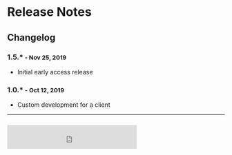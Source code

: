 # Release Notes 
## Changelog

### 1.5.* <small>- Nov 25, 2019 </small>

* Initial early access release

### 1.0.* <small>- Oct 12, 2019 </small>

* Custom development for a client


<hr>
<iframe src="https://worksheet.nextedy.com/download/bnum.txt" height=55 style="padding-top:10px;border:0px solid white;"> </iframe>

